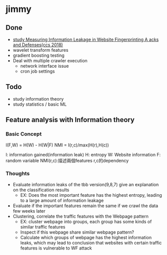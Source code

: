 # jimmy

## Done

- [study Measuring Information Leakage in Website Fingerprinting A acks and Defenses(ccs 2018)](https://hackmd.io/@NCGXxkNfR2WNISqcwagt4Q/SJCtXh5jI)
- wavelet transform features
- gradient boosting testing
- Deal with multiple crawler execution
	- network interface issue
	- cron job settings

## Todo

- study information theory
- study statistics / basic ML

## Feature analysis with Information theory

### Basic Concept

I(F,W) = H(W) - H(W|F)
NMI = I(r,c)/max(H(r),H(c))

I: information gained(information leak)
H: entropy
W: Website information
F: random variable
NMI(r,c):描述兩個features r,c的dependency

### Thoughts

- Evaluate information leaks of the tbb version(9,8,7) give an explanation on the classification results
	- EX: Does the most important feature has the highest entropy, leading to a large amount of information leakage
- Evaluate if the important features remain the same if we crawl the data few weeks later
- Clustering, correlate the traffic features with the Webpage pattern
	- EX: cluster webpage into groups, each group has some kinds of similar traffic features
	- Inspect if this webpage share similar webpage pattern?
	- Calculate which groups of webpage has the highest information leaks, which may lead to conclusion that websites with certain traffic features is vulnerable to WF attack